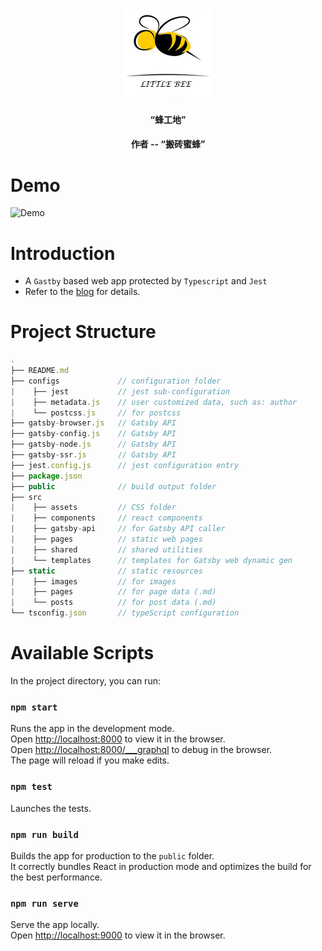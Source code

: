 <h1 align="center">
    <img alt="LittleBee" title="Lumen" src="https://github.com/yuxiang660/little-bee-client/blob/master/.github/logo.jpg" width="140"> </br>
</h1>

<h4 align="center">
  “蜂工地”
</h4>
<h4 align="center">
  作者 -- “搬砖蜜蜂”
</h4>

# Demo
![Demo](https://github.com/yuxiang660/little-bee-client/blob/master/static/posts/3/little-bee-client.gif)

# Introduction

- A `Gastby` based web app protected by `Typescript` and `Jest`
- Refer to the [blog](https://yuxiang660.github.io/little-bee-client/posts/3/2020-02-09---Little-Bee-Client-Intro/) for details.

# Project Structure

```js
.
├── README.md
├── configs             // configuration folder
|    ├── jest           // jest sub-configuration
|    ├── metadata.js    // user customized data, such as: author
|    └── postcss.js     // for postcss
├── gatsby-browser.js   // Gatsby API
├── gatsby-config.js    // Gatsby API
├── gatsby-node.js      // Gatsby API
├── gatsby-ssr.js       // Gatsby API
├── jest.config.js      // jest configuration entry
├── package.json
├── public              // build output folder
├── src
|    ├── assets         // CSS folder
|    ├── components     // react components
|    ├── gatsby-api     // for Gatsby API caller
|    ├── pages          // static web pages
|    ├── shared         // shared utilities
|    └── templates      // templates for Gatsby web dynamic gen
├── static              // static resources
|    ├── images         // for images
|    ├── pages          // for page data (.md)
|    └── posts          // for post data (.md)
└── tsconfig.json       // typeScript configuration
```

# Available Scripts

In the project directory, you can run:

### `npm start`

Runs the app in the development mode.<br />
Open [http://localhost:8000](http://localhost:8000) to view it in the browser.<br />
Open [http://localhost:8000/___graphql](http://localhost:8000/___graphql) to debug in the browser.<br />
The page will reload if you make edits.<br />

### `npm test`

Launches the tests.<br />

### `npm run build`

Builds the app for production to the `public` folder.<br />
It correctly bundles React in production mode and optimizes the build for the best performance.

### `npm run serve`

Serve the app locally.<br />
Open [http://localhost:9000](http://localhost:9000) to view it in the browser.<br />
